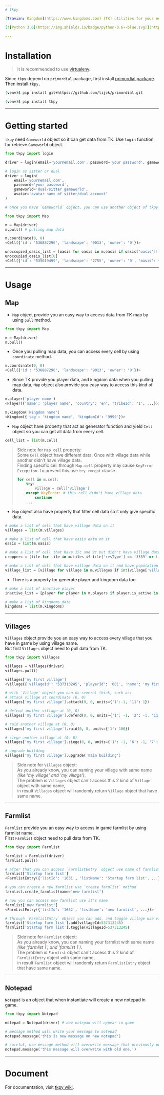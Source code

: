 ```yaml
---  
# tkpy

[Travian: Kingdom](https://www.kingdoms.com) (TK) utilities for your need. It provide several object that mostly used on TK such as `Map`, `Villages`, `Notepad`, and `Farmlist`.  

[![Python 3.6](https://img.shields.io/badge/python-3.6+-blue.svg)](https://www.python.org/downloads/release/python-367/) [![Build Status](https://travis-ci.org/didadadida93/tkpy.svg?branch=master)](https://travis-ci.org/didadadida93/tkpy) [![codecov](https://codecov.io/gh/didadadida93/tkpy/branch/master/graph/badge.svg)](https://codecov.io/gh/didadadida93/tkpy)  

---  
```

# Installation  
>It is recommended to use [virtualenv](https://docs.python-guide.org/dev/virtualenvs/).  

Since `tkpy` depend on `primordial` package, first install [primordial package](https://github.com/lijok/primordial).  
Then install `tkpy.`
```sh
(venv)$ pip install git+https://github.com/lijok/primordial.git

(venv)$ pip install tkpy
```  
---  
# Getting started  
`tkpy` need `Gameworld` object so it can get data from TK. Use `login` function for retrieve `Gameworld` object.  
```python
from tkpy import login

driver = login(email='your@email.com', password='your password', gameworld='com12')

# login as sitter or dual
driver = login(
    email='your@email.com',
    password='your password',
    gameworld='dual/sitter gameworld',
    avatar='avatar name of sitter/dual account'
)

# once you have `Gameworld` object, you can use another object of tkpy.

from tkpy import Map

m = Map(driver)
m.pull() # pulling map data

m.coordinate(0, 0)
<Cell({'id': '536887296', 'landscape': '9013', 'owner': '0'})>

unoccupied_oasis_list = [oasis for oasis in m.oasis if oasis['oasis']['oasisStatus'] == '3']
unoccupied_oasis_list[0]
<Cell({'id': '535019499', 'landscape': '2755', 'owner': '0', 'oasis': {'bonus': {'1': 0, ...}, ...}...})>

```  
---  
# Usage  
## Map  
  * `Map` object provide you an easy way to access data from TK map by using `pull` method.

  ```python
  from tkpy import Map

  m = Map(driver)
  m.pull()
  ```

  * Once you pulling map data, you can access every cell by using `coordinate` method.

  ```python
  m.coordinate(0, 0)
  <Cell({'id': '536887296', 'landscape': '9013', 'owner': '0'})>
  ```

  * Since TK provide you player data, and kingdom data when you pulling map data, `Map` object also provide you easy way to access this kind of data.

  ```python
  m.player('player name')
  <Player({'name': 'player name', 'country': 'en', 'tribeId': '1', ...})>

  m.kingdom('kingdom name')
  <Kingdom({'tag': 'kingdom name', 'kingdomId': '9999'})>
  ```

  * `Map` object have property that act as generator function and yield `Cell` object so you can get all data from every cell.

  ```python
  cell_list = list(m.cell)
  ```  
  > Side note for `Map.cell` property:  
  > Some `Cell` object have different data. Once with village data while another didn't have village data.  
  > Finding specific cell through `Map.cell` property may cause `KeyError Exception`. To prevent this use `try except` clause.
  >
  > ```python
  > for cell in m.cell:
  >     try:
  >         village = cell['village']
  >     except KeyError: # this cell didn't have village data
  >         continue
  >     ...
  > ```

  * `Map` object also have property that filter cell data so it only give specific data.

  ```python
  # make a list of cell that have village data on it
  villages = list(m.villages)

  # make a list of cell that have oasis data on it
  oasis = list(m.oasis)

  # make a list of cell that have 15c and 9c but didn't have village data on it (unsettled croppers)
  croppers = [tile for tile in m.tiles if tile['resType'] == '3339' or tile['resType'] == '11115']

  # make a list of cell that have village data on it and have population lower than 100
  village_list = [village for village in m.villages if int(village['village']['population']) < 100]
  ```

  * There is a property for generate player and kingdom data too

  ```python
  # make a list of inactive player
  inactive_list = [player for player in m.players if player.is_active is False]

  # make a list of kingdoms data
  kingdoms = list(m.kingdoms)
  ```  
---
## Villages
  `Villages` object provide you an easy way to access every village that you have in game by using village name.  
  But first `Villages` object need to pull data from TK.

  ```python
  from tkpy import Villages

  villages = Villages(driver)
  villages.pull()

  villages['my first village']
  <Village({'villageId': '537313245', 'playerId': '001', 'name': 'my first village',...})>

  # with `Village` object you can do several think, such as:
  # attack village at coordinate (0, 0)
  villages['my first village'].attack(0, 0, units={'1':-1, '11': 1})

  # defend another village at (0, 0)
  villages['my first village'].defend(0, 0, units={'1': -1, '2': -1, '11': 1})

  # raid another village at (0, 0)
  villages['my first village'].raid(0, 0, units={'1': 100})

  # siege another village at (0, 0)
  villages['my first village'].siege(0, 0, units={'1': -1, '6': -1, '7': -1, '11': 1})

  # upgrade building
  villages['my first village'].upgrade('main building')
  ```
  > Side note for `Villages` object:  
  > As you already know, you can naming your village with same name _(like 'my village' and 'my village')_.  
  > The problem is `Villages` object can't access this 2 kind of `Village` object with same name,  
  > in result `Villages` object will randomly return `Village` object that have same name.

---  
## Farmlist
  `Farmlist` provide you an easy way to access in game farmlist by using farmlist name.  
  First `Farmlist` object need to pull data from TK.
  ```python
  from tkpy import Farmlist

  farmlist = Farmlist(driver)
  farmlist.pull()

  # after that you can access `FarmlistEntry` object use name of farmlist
  farmlist['Startup farm list']
  <FarmlistEntry({'listId': '1631', 'listName': 'Startup farm list', ...})>

  # you can create a new farmlist use `create_farmlist` method
  farmlist.create_farmlist(name='new farmlist')

  # now you can access new farmlist use it's name
  farmlist['new farmlist']
  <FarmListEntry({'listId': '1632', 'listName': 'new farmlist', ...})>

  # through `FarmlistEntry` object you can add, and toggle village use villageId
  farmlist['Startup farm list'].add(villageId=537313245)
  farmlist['Startup farm list'].toggle(villageId=537313245)
  ```
  > Side note for `Farmlist` object:  
  > As you already know, you can naming your farmlist with same name _(like 'farmlist 1', and 'farmlist 1')_.  
  > The problem is `Farmlist` object can't access this 2 kind of `FarmlistEntry` object with same name,  
  > in result `Farmlist` object will randomly return `FarmlistEntry` object that have same name.

---  
## Notepad
  `Notepad` is an object that when instantiate will create a new notepad in game.  
  ```python
  from tkpy import Notepad

  notepad = Notepad(driver) # new notepad will appear in game

  # message method will write your message to notepad
  notepad.message('this is new message on new notepad')

  # careful, use message method will overwrite message that previously on notepad
  notepad.message('this message will overwrite with old one.')
  ```
---  
# Document
For documentation, visit [tkpy wiki](https://github.com/didadadida93/tkpy/wiki).
